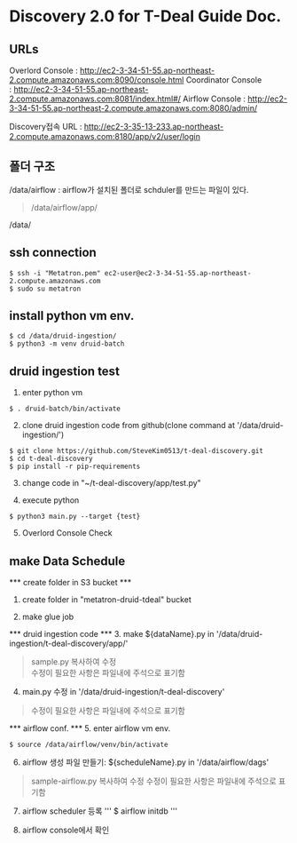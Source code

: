 # Discovery 2.0 for T-Deal Guide Doc.
## URLs
Overlord Console : http://ec2-3-34-51-55.ap-northeast-2.compute.amazonaws.com:8090/console.html
Coordinator Console : http://ec2-3-34-51-55.ap-northeast-2.compute.amazonaws.com:8081/index.html#/
Airflow Console : http://ec2-3-34-51-55.ap-northeast-2.compute.amazonaws.com:8080/admin/

Discovery접속 URL : http://ec2-3-35-13-233.ap-northeast-2.compute.amazonaws.com:8180/app/v2/user/login


## 폴더 구조
/data/airflow : airflow가 설치된 폴더로 schduler를 만드는 파일이 있다.
> /data/airflow/app/

/data/


## ssh connection
```
$ ssh -i "Metatron.pem" ec2-user@ec2-3-34-51-55.ap-northeast-2.compute.amazonaws.com
$ sudo su metatron
```

## install python vm env.
```
$ cd /data/druid-ingestion/
$ python3 -m venv druid-batch
```

## druid ingestion test
1. enter python vm
```
$ . druid-batch/bin/activate
```

2. clone druid ingestion code from github(clone command at '/data/druid-ingestion/')
```
$ git clone https://github.com/SteveKim0513/t-deal-discovery.git
$ cd t-deal-discovery
$ pip install -r pip-requirements
```

3. change code in "~/t-deal-discovery/app/test.py"

4. execute python
```
$ python3 main.py --target {test}
```

5. Overlord Console Check


## make Data Schedule
*** create folder in S3 bucket ***
1. create folder in "metatron-druid-tdeal" bucket

2. make glue job

*** druid ingestion code ***
3. make ${dataName}.py in '/data/druid-ingestion/t-deal-discovery/app/'
> sample.py 복사하여 수정  
> 수정이 필요한 사항은 파일내에 주석으로 표기함

4. main.py 수정 in '/data/druid-ingestion/t-deal-discovery'
> 수정이 필요한 사항은 파일내에 주석으로 표기함

*** airflow conf. ***
5. enter airflow vm env.
```
$ source /data/airflow/venv/bin/activate
```

6. airflow 생성 파일 만들기: ${scheduleName}.py in '/data/airflow/dags'
> sample-airflow.py 복사하여 수정
> 수정이 필요한 사항은 파일내에 주석으로 표기함

7. airflow scheduler 등록
'''
$ airflow initdb
'''

8. airflow console에서 확인